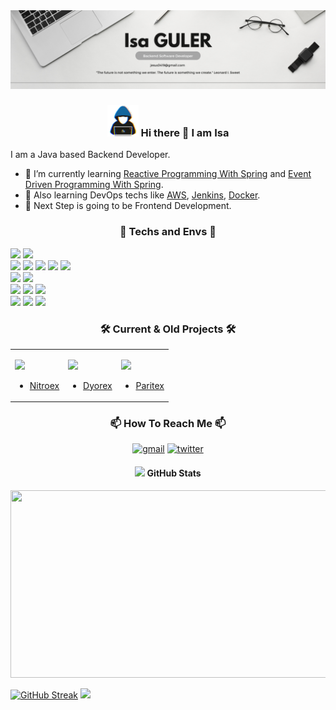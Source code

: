 <img src="https://github.com/IsaGULER/IsaGULER/blob/main/Web%20Developer%20Banner.png" alt="">

### <p align="center"> <img src = "https://github.com/IsaGULER/IsaGULER/raw/main/assets/about-me.gif" width = 50px> Hi there 👋 I am Isa </p>

I am a Java based Backend Developer.

- 🌱 I’m currently learning [Reactive Programming With Spring](https://spring.io/reactive) and [Event Driven Programming With Spring](https://spring.io/event-driven).
- 🌱 Also learning DevOps techs like [AWS](https://aws.amazon.com/), [Jenkins](https://www.jenkins.io/), [Docker](https://www.docker.com/).
- 🔭 Next Step is going to be Frontend Development.

<!-- <img src="https://github.com/IsaGULER/IsaGULER/raw/main/assets/neon-line-seperator.gif"><br> -->


### <p align="center"> 🧰 Techs and Envs 🧰 </p> 

![](https://img.shields.io/badge/Spring-informational?style=for-the-badge&logo=Spring&logoColor=greeen&color=white)
![](https://img.shields.io/badge/SpringBoot-informational?style=for-the-badge&logo=SpringBoot&logoColor=green&color=white) <br>
![](https://img.shields.io/badge/MySQL-informational?style=for-the-badge&logo=MySQL&logoColor=4479A1&color=CD5C5C)
![](https://img.shields.io/badge/PostgreSQL-informational?style=for-the-badge&logo=PostgreSQL&logoColor=4169E1&color=lightgrey)
![](https://img.shields.io/badge/Redis-informational?style=for-the-badge&logo=Redis&logoColor=black&color=DC382D)
![](https://img.shields.io/badge/MongoDb-informational?style=for-the-badge&logo=MongoDB&logoColor=white&color=47A248)
![](https://img.shields.io/badge/Elasticsearch-informational?style=for-the-badge&logo=Elasticsearch&logoColor=white&color=005571) <br>
![](https://img.shields.io/badge/IntellijIDEA-informational?style=for-the-badge&logo=IntellijIDEA&logoColor=white&color=black)
![](https://img.shields.io/badge/VSCode-informational?style=for-the-badge&logo=VisualStudioCode&logoColor=007ACC&color=black) <br>
![](https://img.shields.io/badge/Windows-informational?style=for-the-badge&logo=Windows&logoColor=0078D6&color=white)
![](https://img.shields.io/badge/Linux-informational?style=for-the-badge&logo=Linux&logoColor=grey&color=FCC624)
![](https://img.shields.io/badge/Ubuntu-informational?style=for-the-badge&logo=Ubuntu&logoColor=FCC624&color=E95420) <br>
![](https://img.shields.io/badge/AmazonAWS-informational?style=for-the-badge&logo=AmazonAWS&logoColor=232F3E&color=F78E08)
![](https://img.shields.io/badge/Docker-informational?style=for-the-badge&logo=docker&logoColor=white&color=2496ED)
![](https://img.shields.io/badge/Jenkins-informational?style=for-the-badge&logo=Jenkins&logoColor=D24939&color=C7EBE9)

<!-- <img src="https://github.com/IsaGULER/IsaGULER/raw/main/assets/neon-line-seperator.gif"><br> -->

### <p align="center"> 🛠️ Current & Old Projects 🛠️ </p>
<table>
    <td>

![](https://avatars.githubusercontent.com/u/83714978?s=200&v=4)
- [Nitroex](https://www.nitroex.io/)
    </td>
    <td>

![](https://avatars.githubusercontent.com/u/90764189?s=200&v=4)
- [Dyorex](https://dyorex.com/)
    </td>
    <td>

![](https://avatars.githubusercontent.com/u/48284751?s=200&v=4)
- [Paritex](https://www.paritex.com/)
    </td>
</table>

<!-- <img src="https://github.com/IsaGULER/IsaGULER/raw/main/assets/neon-line-seperator.gif"><br> -->

### <p align="center"> 📫 How To Reach Me 📫 </p>
<p align="center">
<a href="mailto:jesus3419@gmail.com"> <img src="https://img.shields.io/badge/Mail-informational?style=for-the-badge&logo=gmail&logoColor=white&color=EA4335" alt="gmail"></a>
<a href="https://twitter.com/isaguleer"> <img src="https://img.shields.io/badge/Twitter-informational?style=for-the-badge&logo=Twitter&logoColor=1DA1F2&color=white" alt="twitter"></a>
</p>

<!-- <img src="https://github.com/IsaGULER/IsaGULER/raw/main/assets/neon-line-seperator.gif"><br> -->

#### <p align="center"> <img src="https://media.giphy.com/media/iY8CRBdQXODJSCERIr/giphy.gif" width="35"> GitHub Stats </p>
<p align="center">
<img src="https://media.giphy.com/media/dWesBcTLavkZuG35MI/giphy.gif" width="600" height="300" alt=""/>
</p>

<!--
![Isa's GitHub stats](https://github-readme-stats.vercel.app/api?username=IsaGULER&count_private=true&show_icons=true&theme=tokyonight) 
![](https://github-readme-stats.vercel.app/api/top-langs/?username=IsaGULER&amp;layout=compact&amp;theme=dark) -->
[![GitHub Streak](https://streak-stats.demolab.com/?user=IsaGULER)](https://git.io/streak-stats)
![](https://komarev.com/ghpvc/?username=IsaGULER&style=for-the-badge)

<!-- <img src="https://github.com/IsaGULER/IsaGULER/raw/main/assets/neon-line-seperator.gif"><br> -->

<!--
- 🔭 I’m currently working on ...
- 🌱 I’m currently learning ...
- 👯 I’m looking to collaborate on ...
- 🤔 I’m looking for help with ...
- 💬 Ask me about ...
- 📫 How to reach me: ...
- 😄 Pronouns: ...
- ⚡ Fun fact: ...
-->
